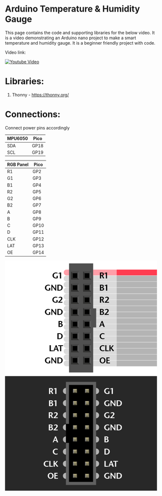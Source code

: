 # Arduino Temperature & Humidity Gauge
This page contains the code and supporting libraries for the below video. 
It is a video demonstrating an Arduino nano project to make a smart temperature and humidity gauge. It is a beginner friendly project with code.

Video link:


[![Youtube Video](https://img.youtube.com/vi/VN_W406tn1w/0.jpg)](https://www.youtube.com/watch?v=VN_W406tn1w)


# Libraries:

1. Thonny - https://thonny.org/

# Connections:
Connect power pins accordingly

| 	MPU6050   |    Pico       |
| ------------- | ------------- |
|      SDA       |     GP18       |
|      SCL       |     GP19       |

| 	RGB Panel   |    Pico       |
| ------------- | ------------- |
|      R1       |     GP2       |
|      G1       |     GP3       |
|      B1       |     GP4       |
|      R2       |     GP5       |
|      G2       |     GP6       |
|      B2       |     GP7       |
|      A       |     GP8       |
|      B       |     GP9       |
|      C       |     GP10       |
|      D       |     GP11       |
|      CLK       |     GP12       |
|      LAT       |     GP13       |
|      OE       |     GP14       |

    
![Plug](Images/led_matrix_plug2.png)
![Socket](Images/led_matrix_socket2.png)
